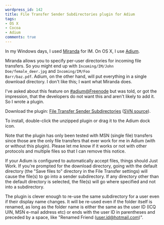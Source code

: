 ```yaml
---
wordpress_id: 142
title: File Transfer Sender Subdirectories plugin for Adium
tags:
- OS X
- Cocoa
- Adium
comments: true
---
```

In my Windows days, I used <a href="http://www.miranda-im.org/">Miranda</a> for IM. On OS X, I use <a href="http://www.adiumx.com/">Adium</a>.

Miranda allows you to specify per-user directories for incoming file transfers. So you might end up with <code>Incoming/IM/John Doe/female_deer.jpg</code> and <code>Incoming/IM/Foo Barr/baz.pdf</code>. Adium, on the other hand, will put everything in a single download directory. I don't like this; I want what Miranda does.

I've asked about this feature on <a href="irc://irc.freenode.net/adium">#adium@Freenode</a> but was told, or got the impression, that the developers do not want this and aren't likely to add it. So I wrote a plugin.

<!--more-->

Download the plugin: <a href="/uploads/FileTransferSenderSubdirectoriesPlugin.AdiumPlugin.zip">File Transfer Sender Subdirectories</a> (<a href="http://svn.nyh.se/cocoa/FileTransferSenderSubdirectoriesPlugin/">SVN source</A>).

To install, double-click the unzipped plugin or drag it to the Adium dock icon.

Note that the plugin has only been tested with MSN (single file) transfers since those are the only file transfers that ever work for me in Adium (with or without this plugin). Please let me know if it works or not with other protocols and multiple files so that I can remove this notice.

If your Adium is configured to automatically accept files, things should Just Work. If you're prompted for the download directory, going with the default directory (the "Save files to" directory in the File Transfer settings) will cause the file(s) to go into a sender subdirectory. If any directory other than the default directory is selected, the file(s) will go where specified and not into a subdirectory.

The plugin is clever enough to re-use the same subdirectory for a user even if their display name changes. It will be re-used even if the folder itself is renamed, as long as the folder name is either the same as the user ID (ICQ UIN, MSN e-mail address etc) or ends with the user ID in parentheses and preceded by a space, like "Renamed Friend (user.id@hotmail.com)".
